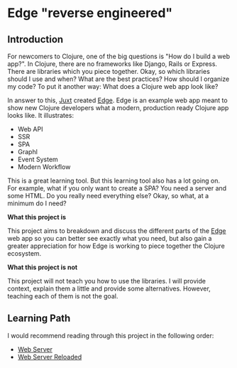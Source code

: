 # Edge "reverse engineered"

## Introduction

For newcomers to Clojure, one of the big questions is "How do I build a web app?". In Clojure, there are no frameworks like Django, Rails or Express. There are libraries which you piece together. Okay, so which libraries should I use and when? What are the best practices? How should I organize my code? To put it another way: What does a Clojure web app look like?

In answer to this, [Juxt](https://juxt.pro/index.html) created [Edge](https://github.com/juxt/edge). Edge is an example web app meant to show new Clojure developers what a modern, production ready Clojure app looks like. It illustrates:

* Web API
* SSR
* SPA
* Graphl
* Event System
* Modern Workflow

This is a great learning tool. But this learning tool also has a lot going on. For example, what if you only want to create a SPA? You need a server and some HTML. Do you really need everything else? Okay, so what, at a minimum do I need?

**What this project is**

This project aims to breakdown and discuss the different parts of the [Edge](https://github.com/juxt/edge) web app so you can better see exactly what you need, but also gain a greater appreciation for how Edge is working to piece together the Clojure ecosystem.

**What this project is not**

This project will not teach you how to use the libraries. I will provide context, explain them a little and provide some alternatives. However, teaching each of them is not the goal.

## Learning Path

I would recommend reading through this project in the following order:

* [Web Server]()
* [Web Server Reloaded]()
